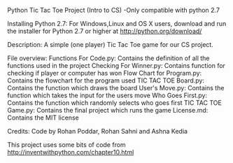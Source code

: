 Python Tic Tac Toe Project (Intro to CS)
-Only compatible with python 2.7

Installing Python 2.7:
For Windows,Linux and OS X users, download and run the installer for Python 2.7 or higher at http://python.org/download/

Description:
A simple (one player) Tic Tac Toe game for our CS project.

File overview:
Functions For Code.py: Contains the definition of all the functions used in the project
Checking For Winner.py: Contains function for checking if player or computer has won
Flow Chart for Program.py: Contains the flowchart for the program used
TIC TAC TOE Board.py: Contains the function which draws the board
User's Move.py: Contains the function which takes the input for the users move
Who Goes First.py: Contains the function which randomly selects who goes first
TIC TAC TOE Game.py: Contains the final project which runs the game 
License.md: Contains the MIT license

Credits:
Code by Rohan Poddar, Rohan Sahni and Ashna Kedia

This project uses some bits of code from http://inventwithpython.com/chapter10.html

